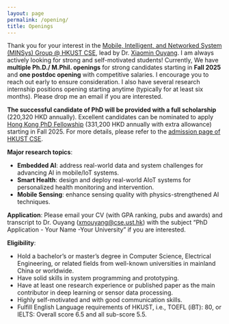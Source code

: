 ```yaml
---
layout: page
permalink: /opening/
title: Openings
---
```


Thank you for your interest in the [Mobile, Intelligent, and Networked System (MINSys) Group @ HKUST CSE](https://xmouyang.github.io/Team/), lead by Dr. [Xiaomin Ouyang](https://xmouyang.github.io/). I am always actively looking for strong and self-motivated students! Currently, We have **multiple Ph.D./ M.Phil. openings** for strong candidates starting in **Fall 2025** and **one postdoc opening** with competitive salaries. I encourage you to reach out early to ensure consideration. I also have several research internship positions opening starting anytime (typically for at least six months). Please drop me an email if you are interested.



**The successful candidate of PhD will be provided with a full scholarship** (220,320 HKD annually). Excellent candidates can be nominated to apply [Hong Kong PhD Fellowship](https://fytgs.hkust.edu.hk/scholarships/hong-kong-phd-fellowship-scheme) (331,200 HKD annually with extra allowance) starting in Fall 2025. For more details, please refer to the [admission page of HKUST CSE](https://cse.hkust.edu.hk/pg/admissions/).

**Major research topics**:
- **Embedded AI**: address real-world data and system challenges for advancing AI in mobile/IoT systems.
- **Smart Health**: design and deploy real-world AIoT systems for personalized health monitoring and intervention.
- **Mobile Sensing**: enhance sensing quality with physics-strengthened AI techniques.

**Application**: Please email your CV (with GPA ranking, pubs and awards) and transcript to Dr. Ouyang (<a href="mailto:xmouyang@cse.ust.hk">xmouyang@cse.ust.hk</a>) with the subject “PhD Application - Your Name -Your University” if you are interested.

**Eligibility**:
- Hold a bachelor’s or master’s degree in Computer Science, Electrical Engineering, or related fields from well-known universities in mainland China or worldwide.
- Have solid skills in system programming and prototyping.
- Have at least one research experience or published paper as the main contributor in deep learning or sensor data processing.
- Highly self-motivated and with good communication skills.
- Fulfill English Language requirements of HKUST, i.e., TOEFL (iBT): 80, or IELTS: Overall score 6.5 and all sub-score 5.5. 

<!--
**About HKUST and the Advisor**: HKUST is one of the leading research universities in Asia. In 2022, HKUST is ranked 40th in the QS World University Rankings, and the CSE department of HKUST is ranked 1st in Hong Kong in Computer Science. Dr. Xiaomin Ouyang is currently a postdoc scholar at UCLA and will join HKUST CSE in Fall 2024. She obtained her Ph.D. from The Chinese University of Hong Kong in 2023. Her work has been published at top venues in mobile and IoT systems, including ACM MobiCom, MobiSys, and SenSys. Dr. Ouyang received **ACM MobiSys Best Paper Award, ACM SIGBED China Outstanding Doctoral Dissertation Award, and was named one of EECS Rising Stars** in 2023.-->

